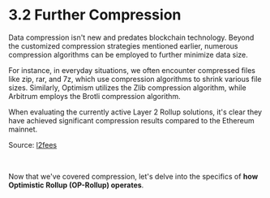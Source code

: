 # 3.2 Further Compression

Data compression isn't new and predates blockchain technology. Beyond the customized compression strategies mentioned earlier, numerous compression algorithms can be employed to further minimize data size.

For instance, in everyday situations, we often encounter compressed files like zip, rar, and 7z, which use compression algorithms to shrink various file sizes. Similarly, Optimism utilizes the Zlib compression algorithm, while Arbitrum employs the Brotli compression algorithm.

<MdxImg src="https://cdn.myfirst.io/layer2/assets/3.2.1.png" width="600px" alt="Zip Compress.png" />

When evaluating the currently active Layer 2 Rollup solutions, it's clear they have achieved significant compression results compared to the Ethereum mainnet.

<MdxImg src="https://cdn.myfirst.io/layer2/assets/3.2.2.png" width="750px" alt="Layer 2 Costs.png" />

Source: [l2fees](https://l2fees.info/)

&nbsp;

Now that we've covered compression, let's delve into the specifics of **how Optimistic Rollup (OP-Rollup) operates**.

<GithubAvatar owner='lxdao-official' repo='myfirstlayer2-frontend' path='mdx/en/3.2-further-compression.md' />

<EditChapter url='https://github.com/lxdao-official/myfirstlayer2-frontend/blob/main/mdx/en/3.2-further-compression.md' />
